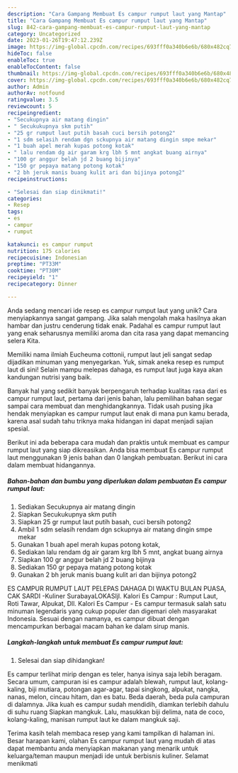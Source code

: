 ```yaml
---
description: "Cara Gampang Membuat Es campur rumput laut yang Mantap"
title: "Cara Gampang Membuat Es campur rumput laut yang Mantap"
slug: 842-cara-gampang-membuat-es-campur-rumput-laut-yang-mantap
category: Uncategorized
date: 2023-01-26T19:47:12.239Z
image: https://img-global.cpcdn.com/recipes/693fff0a340b6e6b/680x482cq70/es-campur-rumput-laut-foto-resep-utama.jpg
hideToc: false
enableToc: true
enableTocContent: false
thumbnail: https://img-global.cpcdn.com/recipes/693fff0a340b6e6b/680x482cq70/es-campur-rumput-laut-foto-resep-utama.jpg
cover: https://img-global.cpcdn.com/recipes/693fff0a340b6e6b/680x482cq70/es-campur-rumput-laut-foto-resep-utama.jpg
author: Admin
authorAv: notfound
ratingvalue: 3.5
reviewcount: 5
recipeingredient:
- "Secukupnya air matang dingin"
- " Secukukupnya skm putih"
- "25 gr rumput laut putih basah cuci bersih potong2"
- "1 sdm selasih rendam dgn sckupnya air matang dingin smpe mekar"
- "1 buah apel merah kupas potong kotak"
- " lalu rendam dg air garam krg lbh 5 mnt angkat buang airnya"
- "100 gr anggur belah jd 2 buang bijinya"
- "150 gr pepaya matang potong kotak"
- "2 bh jeruk manis buang kulit ari dan bijinya potong2"
recipeinstructions:

- "Selesai dan siap dinikmati!"
categories:
- Resep
tags:
- es
- campur
- rumput

katakunci: es campur rumput 
nutrition: 175 calories
recipecuisine: Indonesian
preptime: "PT33M"
cooktime: "PT30M"
recipeyield: "1"
recipecategory: Dinner

---
```





Anda sedang mencari ide resep es campur rumput laut yang unik? Cara menyiapkannya sangat gampang. Jika salah mengolah maka hasilnya akan hambar dan justru cenderung tidak enak. Padahal es campur rumput laut yang enak seharusnya memiliki aroma dan cita rasa yang dapat memancing selera Kita.





Memiliki nama ilmiah Eucheuma cottonii, rumput laut jeli sangat sedap dijadikan minuman yang menyegarkan. Yuk, simak aneka resep es rumput laut di sini! Selain mampu melepas dahaga, es rumput laut juga kaya akan kandungan nutrisi yang baik.

Banyak hal yang sedikit banyak berpengaruh terhadap kualitas rasa dari es campur rumput laut, pertama dari jenis bahan, lalu pemilihan bahan segar sampai cara membuat dan menghidangkannya. Tidak usah pusing jika hendak menyiapkan es campur rumput laut enak di mana pun kamu berada, karena asal sudah tahu triknya maka hidangan ini dapat menjadi sajian spesial.






Berikut ini ada beberapa cara mudah dan praktis untuk membuat es campur rumput laut yang siap dikreasikan. Anda bisa membuat Es campur rumput laut menggunakan 9 jenis bahan dan 0 langkah pembuatan. Berikut ini cara dalam membuat hidangannya.

<!--inarticleads1-->

##### Bahan-bahan dan bumbu yang diperlukan dalam pembuatan Es campur rumput laut:

1. Sediakan Secukupnya air matang dingin
1. Siapkan  Secukukupnya skm putih
1. Siapkan 25 gr rumput laut putih basah, cuci bersih potong2
1. Ambil 1 sdm selasih rendam dgn sckupnya air matang dingin smpe mekar
1. Gunakan 1 buah apel merah kupas potong kotak,
1. Sediakan  lalu rendam dg air garam krg lbh 5 mnt, angkat buang airnya
1. Siapkan 100 gr anggur belah jd 2 buang bijinya
1. Sediakan 150 gr pepaya matang potong kotak
1. Gunakan 2 bh jeruk manis buang kulit ari dan bijinya potong2


ES CAMPUR RUMPUT LAUT PELEPAS DAHAGA DI WAKTU BULAN PUASA, CAK SARDI -Kuliner SurabayaLOKASIjl. Kalori Es Campur : Rumput Laut, Roti Tawar, Alpukat, Dll. Kalori Es Campur - Es campur termasuk salah satu minuman legendaris yang cukup populer dan digemari oleh masyarakat Indonesia. Sesuai dengan namanya, es campur dibuat dengan mencampurkan berbagai macam bahan ke dalam sirup manis. 

<!--inarticleads2-->

##### Langkah-langkah untuk membuat Es campur rumput laut:


1. Selesai dan siap dihidangkan!

Es campur terlihat mirip dengan es teler, hanya isinya saja lebih beragam. Secara umum, campuran isi es campur adalah blewah, rumput laut, kolang-kaling, biji mutiara, potongan agar-agar, tapai singkong, alpukat, nangka, nanas, melon, cincau hitam, dan es batu. Beda daerah, beda pula campuran di dalamnya. Jika kuah es campur sudah mendidih, diamkan terlebih dahulu di suhu ruang‌ Siapkan mangkuk. Lalu, masukkan biji delima, nata de coco, kolang-kaling, manisan rumput laut ke dalam mangkuk saji. 

Terima kasih telah membaca resep yang kami tampilkan di halaman ini. Besar harapan kami, olahan Es campur rumput laut yang mudah di atas dapat membantu anda menyiapkan makanan yang menarik untuk keluarga/teman maupun menjadi ide untuk berbisnis kuliner. Selamat menikmati
